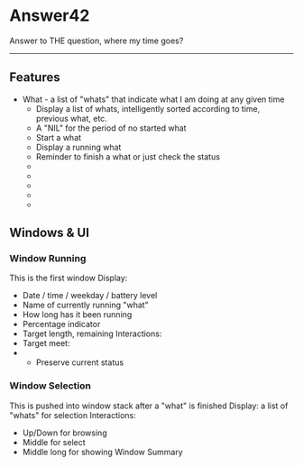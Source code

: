 # Answer42
Answer to THE question, where my time goes?

----
## Features

* What - a list of "whats" that indicate what I am doing at any given time
    * Display a list of whats, intelligently sorted according to time, previous what, etc.
    * A "NIL" for the period of no started what
    * Start a what
    * Display a running what
    * Reminder to finish a what or just check the status
    * 
    * 
    * 
    * 
    * 


## Windows & UI

### Window Running

This is the first window
Display:
* Date / time / weekday / battery level
* Name of currently running "what"
* How long has it been running
* Percentage indicator
* Target length, remaining
Interactions:
* Target meet: 
* * Preserve current status



### Window Selection

This is pushed into window stack after a "what" is finished
Display:  a list of "whats" for selection
Interactions:
* Up/Down for browsing
* Middle for select
* Middle long for showing Window Summary
 

